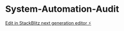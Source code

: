 # System-Automation-Audit

[Edit in StackBlitz next generation editor ⚡️](https://stackblitz.com/~/github.com/blacklabelbob/System-Automation-Audit)